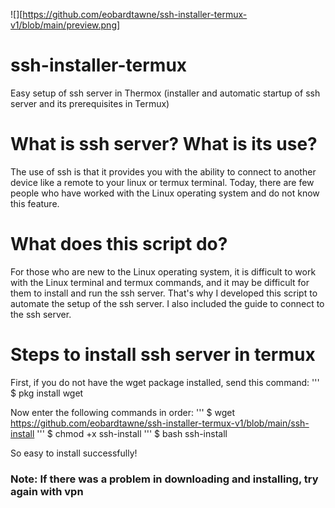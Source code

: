 
![][https://github.com/eobardtawne/ssh-installer-termux-v1/blob/main/preview.png]

# ssh-installer-termux
Easy setup of ssh server in Thermox (installer and automatic startup of ssh server and its prerequisites in Termux)

# What is ssh server? What is its use?
The use of ssh is that it provides you with the ability to connect to another device like a remote to your linux or termux terminal.
Today, there are few people who have worked with the Linux operating system and do not know this feature.

# What does this script do?

For those who are new to the Linux operating system, it is difficult to work with the Linux terminal and termux commands, and it may be difficult for them to install and run the ssh server.
That's why I developed this script to automate the setup of the ssh server.
I also included the guide to connect to the ssh server.

# Steps to install ssh server in termux
First, if you do not have the wget package installed, send this command:
'''
$ pkg install wget 

Now enter the following commands in order:
'''
$ wget https://github.com/eobardtawne/ssh-installer-termux-v1/blob/main/ssh-install
'''
$ chmod +x ssh-install
'''
$ bash ssh-install

So easy to install successfully!
### Note: If there was a problem in downloading and installing, try again with vpn


